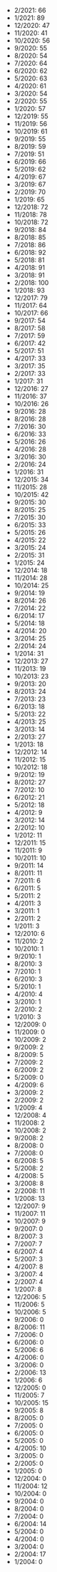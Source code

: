 *  2/2021: 66
*  1/2021: 89
*  12/2020: 47
*  11/2020: 41
*  10/2020: 56
*  9/2020: 55
*  8/2020: 54
*  7/2020: 64
*  6/2020: 62
*  5/2020: 63
*  4/2020: 61
*  3/2020: 54
*  2/2020: 55
*  1/2020: 57
*  12/2019: 55
*  11/2019: 56
*  10/2019: 61
*  9/2019: 55
*  8/2019: 59
*  7/2019: 51
*  6/2019: 66
*  5/2019: 62
*  4/2019: 67
*  3/2019: 67
*  2/2019: 70
*  1/2019: 65
*  12/2018: 72
*  11/2018: 78
*  10/2018: 72
*  9/2018: 84
*  8/2018: 85
*  7/2018: 86
*  6/2018: 92
*  5/2018: 81
*  4/2018: 91
*  3/2018: 91
*  2/2018: 100
*  1/2018: 93
*  12/2017: 79
*  11/2017: 64
*  10/2017: 66
*  9/2017: 54
*  8/2017: 58
*  7/2017: 59
*  6/2017: 42
*  5/2017: 51
*  4/2017: 33
*  3/2017: 35
*  2/2017: 33
*  1/2017: 31
*  12/2016: 27
*  11/2016: 37
*  10/2016: 26
*  9/2016: 28
*  8/2016: 28
*  7/2016: 30
*  6/2016: 33
*  5/2016: 26
*  4/2016: 28
*  3/2016: 30
*  2/2016: 24
*  1/2016: 31
*  12/2015: 34
*  11/2015: 28
*  10/2015: 42
*  9/2015: 30
*  8/2015: 25
*  7/2015: 30
*  6/2015: 33
*  5/2015: 26
*  4/2015: 22
*  3/2015: 24
*  2/2015: 31
*  1/2015: 24
*  12/2014: 18
*  11/2014: 28
*  10/2014: 25
*  9/2014: 19
*  8/2014: 26
*  7/2014: 22
*  6/2014: 17
*  5/2014: 18
*  4/2014: 20
*  3/2014: 25
*  2/2014: 24
*  1/2014: 31
*  12/2013: 27
*  11/2013: 19
*  10/2013: 23
*  9/2013: 20
*  8/2013: 24
*  7/2013: 23
*  6/2013: 18
*  5/2013: 22
*  4/2013: 25
*  3/2013: 14
*  2/2013: 27
*  1/2013: 18
*  12/2012: 14
*  11/2012: 15
*  10/2012: 18
*  9/2012: 19
*  8/2012: 27
*  7/2012: 10
*  6/2012: 21
*  5/2012: 18
*  4/2012: 9
*  3/2012: 14
*  2/2012: 10
*  1/2012: 11
*  12/2011: 15
*  11/2011: 9
*  10/2011: 10
*  9/2011: 14
*  8/2011: 11
*  7/2011: 6
*  6/2011: 5
*  5/2011: 2
*  4/2011: 3
*  3/2011: 1
*  2/2011: 2
*  1/2011: 3
*  12/2010: 6
*  11/2010: 2
*  10/2010: 1
*  9/2010: 1
*  8/2010: 3
*  7/2010: 1
*  6/2010: 3
*  5/2010: 1
*  4/2010: 4
*  3/2010: 1
*  2/2010: 2
*  1/2010: 3
*  12/2009: 0
*  11/2009: 0
*  10/2009: 2
*  9/2009: 2
*  8/2009: 5
*  7/2009: 2
*  6/2009: 2
*  5/2009: 0
*  4/2009: 6
*  3/2009: 2
*  2/2009: 2
*  1/2009: 4
*  12/2008: 4
*  11/2008: 2
*  10/2008: 2
*  9/2008: 2
*  8/2008: 0
*  7/2008: 0
*  6/2008: 5
*  5/2008: 2
*  4/2008: 5
*  3/2008: 8
*  2/2008: 11
*  1/2008: 13
*  12/2007: 9
*  11/2007: 11
*  10/2007: 9
*  9/2007: 0
*  8/2007: 3
*  7/2007: 7
*  6/2007: 4
*  5/2007: 3
*  4/2007: 8
*  3/2007: 4
*  2/2007: 4
*  1/2007: 8
*  12/2006: 5
*  11/2006: 5
*  10/2006: 5
*  9/2006: 0
*  8/2006: 11
*  7/2006: 0
*  6/2006: 0
*  5/2006: 6
*  4/2006: 0
*  3/2006: 0
*  2/2006: 13
*  1/2006: 6
*  12/2005: 0
*  11/2005: 7
*  10/2005: 15
*  9/2005: 8
*  8/2005: 0
*  7/2005: 0
*  6/2005: 0
*  5/2005: 0
*  4/2005: 10
*  3/2005: 0
*  2/2005: 0
*  1/2005: 0
*  12/2004: 0
*  11/2004: 12
*  10/2004: 0
*  9/2004: 0
*  8/2004: 0
*  7/2004: 0
*  6/2004: 14
*  5/2004: 0
*  4/2004: 0
*  3/2004: 0
*  2/2004: 17
*  1/2004: 0